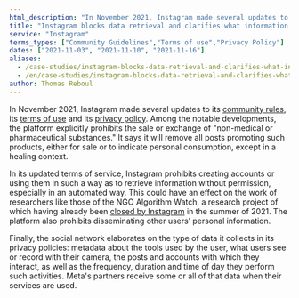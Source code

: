 ```yaml
---
html_description: "In November 2021, Instagram made several updates to its community rules, its terms of use and its privacy policy."
title: "Instagram blocks data retrieval and clarifies what information it retrieves"
service: "Instagram"
terms_types: ["Community Guidelines","Terms of use","Privacy Policy"]
dates: ["2021-11-03", "2021-11-10", "2021-11-16"]
aliases:
  - /case-studies/instagram-blocks-data-retrieval-and-clarifies-what-information-it-retrieves/
  - /en/case-studies/instagram-blocks-data-retrieval-and-clarifies-what-information-it-retrieves/
author: Thomas Reboul
---
```


In November 2021, Instagram made several updates to its <a target="_blank" rel="noopener" href="https://github.com/OpenTermsArchive/contrib-versions/commit/9998cb21b69a222540491a81dd05be19a9785891">community rules</a>, its <a target="_blank" rel="noopener" href="https://github.com/OpenTermsArchive/contrib-versions/commit/9aaf5dbfc3b34d45d640b0c7f96dce3598c7bcd2">terms of use</a> and its <a target="_blank" rel="noopener" href="https://github.com/OpenTermsArchive/contrib-versions/commit/927ceba3865d79cd1b123d9f4b9928b8e997070c">privacy policy</a>. Among the notable developments, the platform explicitly prohibits the sale or exchange of "non-medical or pharmaceutical substances." It says it will remove all posts promoting such products, either for sale or to indicate personal consumption, except in a healing context.

In its updated terms of service, Instagram prohibits creating accounts or using them in such a way as to retrieve information without permission, especially in an automated way. This could have an effect on the work of researchers like those of the NGO Algorithm Watch, a research project of which having already been <a target="_blank" rel="noopener" href="https://algorithmwatch.org/en/instagram-research-shut-down-by-facebook/">closed by Instagram</a> in the summer of 2021. The platform also prohibits disseminating other users’ personal information.

Finally, the social network elaborates on the type of data it collects in its privacy policies: metadata about the tools used by the user, what users see or record with their camera, the posts and accounts with which they interact, as well as the frequency, duration and time of day they perform such activities. Meta's partners receive some or all of that data when their services are used.
